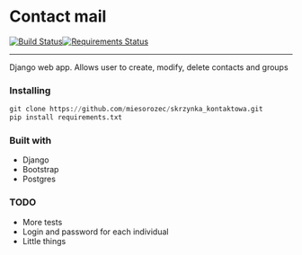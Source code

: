 # Contact mail
[![Build Status](https://travis-ci.org/myslak71/contact-mail.svg?branch=master)](https://travis-ci.org/myslak71/contact-mail)[![Requirements Status](https://requires.io/github/myslak71/contact-mail/requirements.svg?branch=master)](https://requires.io/github/myslak71/contact-mail/requirements/?branch=master)
___
Django web app. Allows user to create, modify, delete contacts and groups


### Installing
```python
git clone https://github.com/miesorozec/skrzynka_kontaktowa.git
pip install requirements.txt
```
### Built with
* Django
* Bootstrap
* Postgres
### TODO
* More tests
* Login and password for each individual
* Little things
